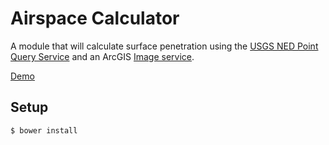 ﻿Airspace Calculator
===================

A module that will calculate surface penetration using the [USGS NED Point Query Service] and an ArcGIS [Image service].

[Demo](http://wsdot-gis.github.io/airspace-calculator/demo/)

## Setup ##

```
$ bower install
```

[USGS NED Point Query Service]:http://ned.usgs.gov/epqs/
[Image Service]:http://resources.arcgis.com/en/help/arcgis-rest-api/#/Image_Service/02r3000000q8000000/